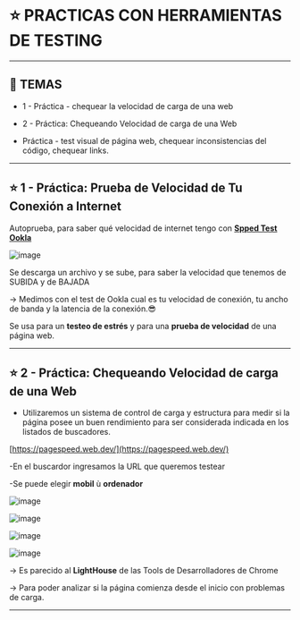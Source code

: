 # :star: PRACTICAS CON HERRAMIENTAS DE TESTING

---

## :book: TEMAS

- 1 - Práctica - chequear la velocidad de carga de una web

- 2 - Práctica: Chequeando Velocidad de carga de una Web

- Práctica - test visual de página web, chequear inconsistencias del código, chequear links.

---

## :star: 1 - Práctica: Prueba de Velocidad de Tu Conexión a Internet

Autoprueba, para saber qué velocidad de internet tengo con [**Spped Test Ookla**](https://www.speedtest.net/)

![image](https://user-images.githubusercontent.com/72580574/216789660-1586d10b-2622-4bab-a0ca-2922dedc4926.png)

Se descarga un archivo y se sube, para saber la velocidad que tenemos de SUBIDA y de BAJADA

-> Medimos con el test de Ookla cual es tu velocidad de conexión, tu ancho de banda y la latencia de la conexión.😎

Se usa para un **testeo de estrés** y para una **prueba de velocidad** de una página web.

---

## :star: 2 - Práctica: Chequeando Velocidad de carga de una Web

- Utilizaremos un sistema de control de carga y estructura para medir si la página posee un buen rendimiento para ser considerada indicada en los listados de buscadores.

[https://pagespeed.web.dev/](https://pagespeed.web.dev/)


-En el buscardor ingresamos la URL que queremos testear

-Se puede elegir **mobil** ù **ordenador**

![image](https://user-images.githubusercontent.com/72580574/216790112-b65dc297-ec01-44e7-b0f6-b5363554e8da.png)

![image](https://user-images.githubusercontent.com/72580574/216790160-0f5b15c0-025f-4070-87ae-13af2e4d9f41.png)

![image](https://user-images.githubusercontent.com/72580574/216790171-83cb4d91-eea4-4693-af77-218854734f36.png)

![image](https://user-images.githubusercontent.com/72580574/216790180-7df0a63a-58fe-4c43-8089-bb9658a7674a.png)


-> Es parecido al **LightHouse** de las Tools de Desarrolladores de Chrome

-> Para poder analizar si la página comienza desde el inicio con problemas de carga.

---
